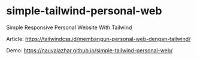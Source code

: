 # simple-tailwind-personal-web
Simple Responsive Personal Website With Tailwind

Article: https://tailwindcss.id/membangun-personal-web-dengan-tailwind/

Demo: https://nauvalazhar.github.io/simple-tailwind-personal-web/
